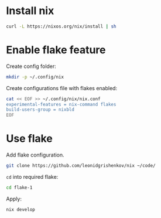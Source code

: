 # Install nix

```sh
curl -L https://nixos.org/nix/install | sh
```

# Enable flake feature

Create config folder:

```sh
mkdir -p ~/.config/nix
```

Create configurations file with flakes enabled:

```sh
cat << EOF >> ~/.config/nix/nix.conf
experimental-features = nix-command flakes
build-users-group = nixbld
EOF
```

# Use flake

Add flake configuration.

```sh
git clone https://github.com/leonidgrishenkov/nix ~/code/
```

`cd` into required flake:

```sh
cd flake-1
```

Apply:

```sh
nix develop
```
